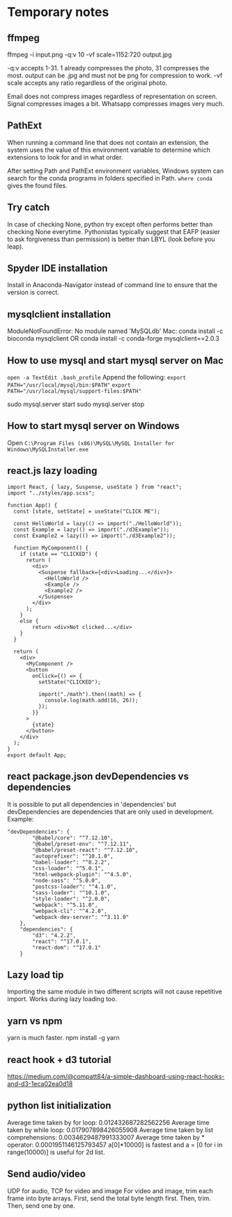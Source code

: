 Temporary notes
================

## ffmpeg
ffmpeg -i input.png -q:v 10 -vf scale=1152:720 output.jpg

-q:v accepts 1-31. 1 already compresses the photo, 31 compresses the most.
output can be .jpg and must not be png for compression to work.
-vf scale accepts any ratio regardless of the original photo.

Email does not compress images regardless of representation on screen.
Signal compresses images a bit.
Whatsapp compresses images very much.

## PathExt
When running a command line that does not contain an extension, the system uses the value of this environment variable to determine which extensions to look for and in what order.

After setting Path and PathExt environment variables, Windows system can search for the conda programs in folders specified in Path. ```where conda``` gives the found files.

## Try catch
In case of checking None,
python try except often performs better than checking None everytime.
Pythonistas typically suggest that EAFP (easier to ask forgiveness than permission) is better than LBYL (look before you leap).

## Spyder IDE installation
Install in Anaconda-Navigator instead of command line to ensure that the version is correct.

## mysqlclient installation
ModuleNotFoundError: No module named 'MySQLdb'
Mac:
conda install -c bioconda mysqlclient
OR
conda install -c conda-forge mysqlclient==2.0.3

## How to use mysql and start mysql server on Mac
```open -a TextEdit .bash_profile```
Append the following:
```export PATH="/usr/local/mysql/bin:$PATH"```
```export PATH="/usr/local/mysql/support-files:$PATH"```

sudo mysql.server start
sudo mysql.server stop

## How to start mysql server on Windows
Open ```C:\Program Files (x86)\MySQL\MySQL Installer for Windows\MySQLInstaller.exe```

## react.js lazy loading
```
import React, { lazy, Suspense, useState } from "react";
import "../styles/app.scss";

function App() {
  const [state, setState] = useState("CLICK ME");

  const HelloWorld = lazy(() => import("./HelloWorld"));
  const Example = lazy(() => import("./d3Example"));
  const Example2 = lazy(() => import("./d3Example2"));

  function MyComponent() {
    if (state == "CLICKED") {
      return (
        <div>
          <Suspense fallback={<div>Loading...</div>}>
            <HelloWorld />
            <Example />
            <Example2 />
          </Suspense>
        </div>
      );
    }
    else {
        return <div>Not clicked...</div>
    }
  }

  return (
    <div>
      <MyComponent />
      <button
        onClick={() => {
          setState("CLICKED");

          import("./math").then((math) => {
            console.log(math.add(16, 26));
          });
        }}
      >
        {state}
      </button>
    </div>
  );
}
export default App;
```

## react package.json devDependencies vs dependencies
It is possible to put all dependencies in 'dependencies' but devDependencies are dependencies that are only used in development.
Example:
```
"devDependencies": {
        "@babel/core": "^7.12.10",
        "@babel/preset-env": "^7.12.11",
        "@babel/preset-react": "^7.12.10",
        "autoprefixer": "^10.1.0",
        "babel-loader": "^8.2.2",
        "css-loader": "^5.0.1",
        "html-webpack-plugin": "^4.5.0",
        "node-sass": "^5.0.0",
        "postcss-loader": "^4.1.0",
        "sass-loader": "^10.1.0",
        "style-loader": "^2.0.0",
        "webpack": "^5.11.0",
        "webpack-cli": "^4.2.0",
        "webpack-dev-server": "^3.11.0"
    },
    "dependencies": {
        "d3": "4.2.2",
        "react": "^17.0.1",
        "react-dom": "^17.0.1"
    }
```

## Lazy load tip
Importing the same module in two different scripts will not cause repetitive import.
Works during lazy loading too.

## yarn vs npm
yarn is much faster.
npm install -g yarn

## react hook + d3 tutorial
https://medium.com/@compatt84/a-simple-dashboard-using-react-hooks-and-d3-1eca02ea0d18

## python list initialization
Average time taken by for loop: 0.012432687282562256
Average time taken by while loop: 0.017907898426055908
Average time taken by list comprehensions: 0.0034629487991333007
Average time taken by * operator: 0.0001951146125793457
a[0]*10000] is fastest and a = [0 for i in range(10000)] is useful for 2d list.

## Send audio/video
UDP for audio, TCP for video and image
For video and image, trim each frame into byte arrays. First, send the total byte length first. Then, trim. Then, send one by one.
